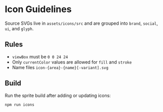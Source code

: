 # Icon Guidelines

Source SVGs live in `assets/icons/src` and are grouped into `brand`, `social`, `ui`, and `glyph`.

## Rules
- `viewBox` must be `0 0 24 24`
- Only `currentColor` values are allowed for `fill` and `stroke`
- Name files `icon-{area}-{name}[-variant].svg`

## Build
Run the sprite build after adding or updating icons:

```
npm run icons
```
